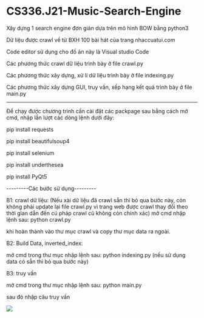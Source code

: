 ﻿# CS336.J21-Music-Search-Engine
Xây dựng 1 search engine đơn giản dựa trên mô hình BOW bằng python3

Dữ liệu được crawl về từ BXH 100 bài hát của trang nhaccuatui.com

Code editor sử dụng cho đồ án này là Visual studio Code

Các phương thức crawl dữ liệu trình bày ở file crawl.py

Các phương thức xây dựng, xử lí dữ liệu trình bày ở file indexing.py

Các phương thức xây dựng GUI, truy vấn, xếp hạng kết quả trình bày ở file main.py

---------------------------------------------------------------------------------------------------------

Để chạy được chương trình cần cài đặt các packpage sau bằng cách mở cmd, nhập lần lượt các dòng lệnh dưới đây:

pip install requests

pip install beautifulsoup4

pip install selenium

pip install underthesea

pip install PyQt5


---------Các bước sử dụng---------

B1: crawl dữ liệu: (Nếu xài dữ liệu đã crawl sẵn thì bỏ qua bước này, còn không phải update lại file crawl.py vì trang web được crawl thay đổi theo thời gian dẫn đến cú pháp crawl cũ không còn chính xác)
mở cmd nhập lệnh sau: python crawl.py 

khi hoàn thành vào thư mục crawl và copy thư mục data ra ngoài.


B2: Build Data, inverted_index:

mở cmd trong thư mục nhập lệnh sau: python indexing.py
(nếu sử dụng data có sẵn thì bỏ qua bước này)

B3: truy vấn

mở cmd trong thư mục nhập lệnh sau: python main.py

sau đó nhập câu truy vấn

<img src="https://i.imgur.com/xSvD9fD.png">
